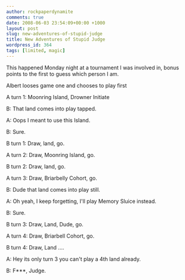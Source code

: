 ```yaml
---
author: rockpaperdynamite
comments: true
date: 2008-06-03 23:54:09+00:00 +1000
layout: post
slug: new-adventures-of-stupid-judge
title: New Adventures of Stupid Judge
wordpress_id: 364
tags: [limited, magic]
---
```


This happened Monday night at a tournament I was involved in, bonus points to the first to guess which person I am.

Albert looses game one and chooses to play first

A turn 1: Moonring Island, Drowner Initiate

B: That land comes into play tapped.

A: Oops I meant to use this Island.

B: Sure.

B turn 1: Draw, land, go.

A turn 2: Draw, Moonring Island, go.

B turn 2: Draw, land, go.

A turn 3: Draw, Briarbelly Cohort, go.

B: Dude that land comes into play still.

A: Oh yeah, I keep forgetting, I'll play Memory Sluice instead.

B: Sure.

B turn 3: Draw, Land, Dude, go.

A turn 4: Draw, Briarbell Cohort, go.

B turn 4: Draw, Land ....

A: Hey its only turn 3 you can't play a 4th land already.

B: F***, Judge.
